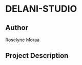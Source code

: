 # DELANI-STUDIO

## Author

Roselyne Moraa

## Project Description

<!-- ## Installations

## Requirements

- internet connection
- VS code/atom
- google chrome browser

## Technologies used

+ HTML
+ CSS
+ Javascript
+ Jquery
+ Bootstrap
+ Markdown syntax 

## Program Behaviour(BDD)


## Link to deployed site:

 https://rosellyne.github.io/Triangle-tracker/

## License

Copyright (c) Rosellyne 2019 This project is licensed under the MIT License - see the LICENSE.md file for details -->
